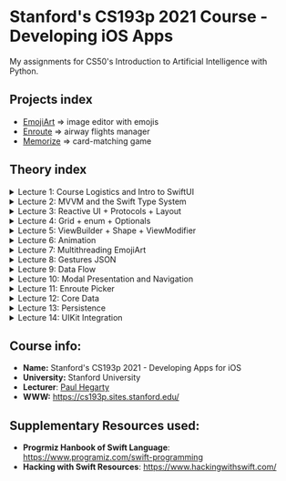 # Stanford's CS193p 2021 Course - Developing iOS Apps

My assignments for CS50's Introduction to Artificial Intelligence with Python.

## Projects index

<!--ts-->

- [EmojiArt](./EmojiArt) => image editor with emojis
- [Enroute](./Enroute) => airway flights manager
- [Memorize](./Memorize) => card-matching game
<!--te-->

## Theory index

<details>
<summary>Lecture 1: Course Logistics and Intro to SwiftUI
</summary>

[Video](https://youtu.be/jbtqIBpUG7g)

[Slides](./documents/Slides/l1.pdf)

</details>

<details>
<summary>Lecture 2: MVVM and the Swift Type System
</summary>

[Video](https://youtu.be/4GjXq2Sr55Q)

- [MVVM](https://youtu.be/4GjXq2Sr55Q?t=40)
- [struct vs class](https://youtu.be/4GjXq2Sr55Q?t=1205)
- [Copy on write](https://youtu.be/4GjXq2Sr55Q?t=1248)
- [Generics](https://youtu.be/4GjXq2Sr55Q?t=1730)
- [Functions as Types](https://youtu.be/4GjXq2Sr55Q?t=1971)

[Slides](./documents/Slides/l2.pdf)

[Reading 1](./documents/Readings/r1.pdf)

[Assignment 1](./documents/Assignments/a1.pdf)

</details>

<details>
<summary>Lecture 3: Reactive UI + Protocols + Layout
</summary>

[Video](https://youtu.be/SIYdYpPXil4)

- [Protocols](https://youtu.be/SIYdYpPXil4?t=2065)
- [Protocols and Generics](https://youtu.be/SIYdYpPXil4?t=2694)
- [Layout](https://youtu.be/SIYdYpPXil4?t=3176)
- [GeometryReader](https://youtu.be/SIYdYpPXil4?t=4207)

[Slides](./documents/Slides/l3.pdf)

</details>

<details>
<summary>Lecture 4: Grid + enum + Optionals
</summary>

[Video](https://youtu.be/eHEeWzFP6O4)

- [@esacping](https://www.youtube.com/watch?v=eHEeWzFP6O4&feature=youtu.be&t=515)
- [enum](https://youtu.be/eHEeWzFP6O4?t=1973)
- [Optional](https://youtu.be/eHEeWzFP6O4?t=2453)
- [Equatable](https://youtu.be/eHEeWzFP6O4?t=3808)

[Slides](./documents/Slides/l4.pdf)

[Reading 2](./documents/Readings/r2.pdf)

[Assignment 2](./documents/Assignments/a2.pdf)

</details>

<details>
<summary>Lecture 5: ViewBuilder + Shape + ViewModifier
</summary>

[Video](https://www.youtube.com/watch?v=oDKDGCRdSHc)

- [private(set)](https://youtu.be/oDKDGCRdSHc?t=282)
- [@ViewBuilder](https://youtu.be/oDKDGCRdSHc?t=725)
- [Shape](https://youtu.be/oDKDGCRdSHc?t=1226)
- [ViewModifier](https://youtu.be/oDKDGCRdSHc?t=2555)

[Slides](./documents/Slides/l5.pdf)

</details>

<details>
<summary>Lecture 6: Animation
</summary>

[Video](https://www.youtube.com/watch?v=3krC2c56ceQ)

- [Property Observer](https://youtu.be/3krC2c56ceQ?t=43)
- [@State](https://youtu.be/3krC2c56ceQ?t=119)
- [Implicit("automatic") Animation](https://youtu.be/3krC2c56ceQ?t=716)
- [Explicit Animation](https://youtu.be/3krC2c56ceQ?t=1048)
- [Explicit Animation Demo](https://youtu.be/3krC2c56ceQ?t=3055)
- [Transitions](https://youtu.be/3krC2c56ceQ?t=1253)
- [AnimatableModifier](https://youtu.be/3krC2c56ceQ?t=3856)

[Slides](./documents/Slides/l6.pdf)

[Reading 3](./documents/Readings/r3.pdf)

[Assignment 3](./documents/Assignments/a3.pdf)

</details>

<details>
<summary>Lecture 7: Multithreading EmojiArt
</summary>

[Video](https://youtu.be/tmx-OwkBWxA)

- [Multithreading](https://youtu.be/tmx-OwkBWxA?t=378)
- [Threads & Queues](https://youtu.be/tmx-OwkBWxA?t=474)
- [GCD](https://youtu.be/tmx-OwkBWxA?t=716)
- [fileprivate](https://youtu.be/tmx-OwkBWxA?t=2822)

[Slides](./documents/Slides/l7.pdf)

</details>

<details>
<summary>Lecture 8: Gestures JSON
</summary>

[Video](https://youtu.be/mz-rNLWJ0bk)

- [UserDefaults](https://youtu.be/mz-rNLWJ0bk?t=175)
- [Gestures](https://youtu.be/mz-rNLWJ0bk?t=526)
- [Discrete Gestures](https://youtu.be/mz-rNLWJ0bk?t=694)
- [Non-Discrete Gestures](https://youtu.be/mz-rNLWJ0bk?t=757)
- [User Defaults won't write to disk right away](https://youtu.be/mz-rNLWJ0bk?t=2397)
- [inout gesture state](https://youtu.be/mz-rNLWJ0bk?t=3906)

[Slides](./documents/Slides/l8.pdf)

[Assignment 4](./documents/Assignments/a4.pdf)

[Assignment 5](./documents/Assignments/a5.pdf)

</details>

<details>
<summary>Lecture 9: Data Flow
</summary>

[Video](https://youtu.be/0i152oA3T3s)

- [Property Wrappers](https://youtu.be/0i152oA3T3s?t=60)
- [@State](https://youtu.be/0i152oA3T3s?t=376)
- [@ObservedObject](https://youtu.be/0i152oA3T3s?t=443)
- [@Binding](https://youtu.be/0i152oA3T3s?t=492)
- [@EnvironmentObject](https://youtu.be/0i152oA3T3s?t=746)
- [@Environment](https://youtu.be/0i152oA3T3s?t=934)
- [@Publisher](https://youtu.be/0i152oA3T3s?t=1108)
- [.sink{}/AnyCancellable](https://youtu.be/0i152oA3T3s?t=2212)
- [.onReceive{}](https://youtu.be/0i152oA3T3s?t=2570)
- [Publisher + URLSession(dataTaskPublisher)](https://youtu.be/0i152oA3T3s?t=2698)

[Slides](./documents/Slides/l9.pdf)

</details>

<details>
<summary>Lecture 10: Modal Presentation and Navigation
</summary>

[Video](https://youtu.be/CKexGQuIO7E)

- [Initialize @State var in initializer](https://youtu.be/CKexGQuIO7E?t=213)

- [Share viewmodel via @EnviromentObject](https://youtu.be/CKexGQuIO7E?t=1011)

- [Form](https://youtu.be/CKexGQuIO7E?t=1648)

- [KeyPath](https://youtu.be/CKexGQuIO7E?t=2005)

- [Hashable/Equatable/Identifiable](https://youtu.be/CKexGQuIO7E?t=3278)

- [@EnvironmentObject](https://youtu.be/CKexGQuIO7E?t=3728)

- [List](https://youtu.be/CKexGQuIO7E?t=3830)

- [Inject EnvironmentObject](https://youtu.be/CKexGQuIO7E?t=3861)

- [Navigation Link](https://youtu.be/CKexGQuIO7E?t=4033)

- [Alert](https://youtu.be/CKexGQuIO7E?t=4785)

- [Swipe to Delete](https://youtu.be/CKexGQuIO7E?t=5331)

- [Edit Mode](https://youtu.be/CKexGQuIO7E?t=5467)

- [Set environment](https://youtu.be/CKexGQuIO7E?t=5663)

- [.zIndex()](https://youtu.be/CKexGQuIO7E?t=6102)

[Slides](./documents/Slides/l10.pdf)

[Assignment 6](./documents/Assignments/a6.pdf)

</details>

<details>
<summary>Lecture 11: Enroute Picker
</summary>

[Video](https://youtu.be/fCfC6m7XUew)

- [Init a @Binding var(using \_var)](https://youtu.be/fCfC6m7XUew?t=1558)

- [Init @State with wrappedValue](https://youtu.be/fCfC6m7XUew?t=1770)

- [Picker](https://youtu.be/fCfC6m7XUew?t=1861)

- [Picker in Form](https://youtu.be/fCfC6m7XUew?t=2155)

- [Picker and .tag()](https://youtu.be/fCfC6m7XUew?t=2680)

- [Toggle in Form](https://youtu.be/fCfC6m7XUew?t=2904)

[Slides](./documents/Slides/l11.pdf)

</details>

<details>
<summary>Lecture 12: Core Data
</summary>

[Video](https://youtu.be/yOhyOpXvaec)

- [Core Data Features](https://youtu.be/yOhyOpXvaec?t=265)

- [SwiftUI Integration](https://youtu.be/yOhyOpXvaec?t=304)

- [Read/Write data](https://youtu.be/yOhyOpXvaec?t=737)

- [@FetchRequest](https://youtu.be/yOhyOpXvaec?t=1009)

- [Build Objects Graph in Core Data](https://youtu.be/yOhyOpXvaec?t=1610)

- [Fetch/Create Object](https://youtu.be/yOhyOpXvaec?t=2361)

- [NSPredicate](https://youtu.be/yOhyOpXvaec?t=2442)

- [NSSortDescriptor](https://youtu.be/yOhyOpXvaec?t=2521)

- [Deal with NSSet of one to many relationship](https://youtu.be/yOhyOpXvaec?t=3255)

- [Deal with non-optional value](https://youtu.be/yOhyOpXvaec?t=3499)

- [@FetchRequest demo](https://youtu.be/yOhyOpXvaec?t=3762)

- [Init @FetchRequest](https://youtu.be/yOhyOpXvaec?t=3926)

- [TRUEPREDICATE](https://youtu.be/yOhyOpXvaec?t=4884)

- [Crash Error: Context in environment is not connected to a persistent store coordinator](https://youtu.be/yOhyOpXvaec?t=5160)

- [Build a programmatic NSPredicate](https://youtu.be/yOhyOpXvaec?t=5406)

[Slides](./documents/Slides/l12.pdf)

</details>

<details>
<summary>Lecture 13: Persistence
</summary>

[Video](https://youtu.be/fTNPRhGGP-0)

- [Persistence Overview](https://youtu.be/fTNPRhGGP-0?t=112)
- [Cloud Kit](https://youtu.be/fTNPRhGGP-0?t=332)
- [Create a record in Cloud Kit](https://youtu.be/fTNPRhGGP-0?t=840)
- [Query for records](https://youtu.be/fTNPRhGGP-0?t=1173)
- [File System](https://youtu.be/fTNPRhGGP-0?t=1319)
- [Sandbox](https://youtu.be/fTNPRhGGP-0?t=1452)
- [File Manager](https://youtu.be/fTNPRhGGP-0?t=1610)

[Slides](./documents/Slides/l13.pdf)

</details>

<details>
<summary>Lecture 14: UIKit Integration
</summary>

[Video](https://youtu.be/GRX5Dha_Clw)

[Slides](./documents/Slides/l14.pdf)

</details>

## Course info:

- **Name:** Stanford's CS193p 2021 - Developing Apps for iOS
- **University:** Stanford University
- **Lecturer**: [Paul Hegarty](https://www.quora.com/Who-is-Paul-Hegarty-from-Stanford-CS193)
- **WWW:** https://cs193p.sites.stanford.edu/

## Supplementary Resources used:

- **Progrmiz Hanbook of Swift Language**: https://www.programiz.com/swift-programming
- **Hacking with Swift Resources**: https://www.hackingwithswift.com/
